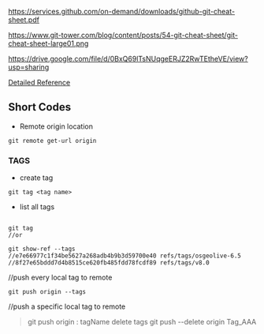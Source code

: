 https://services.github.com/on-demand/downloads/github-git-cheat-sheet.pdf

https://www.git-tower.com/blog/content/posts/54-git-cheat-sheet/git-cheat-sheet-large01.png

https://drive.google.com/file/d/0BxQ69lTsNUqgeERJZ2RwTEtheVE/view?usp=sharing

[Detailed Reference](https://git-scm.com/docs)

## Short Codes

* Remote origin location
```git
git remote get-url origin
```

### TAGS

* create tag
```git
git tag <tag name>
```

* list all tags
```git

git tag
//or

git show-ref --tags
//e7e66977c1f34be5627a268adb4b9b3d59700e40 refs/tags/osgeolive-6.5
//8f27e65bddd7d4b8515ce620fb485fdd78fcdf89 refs/tags/v8.0
```

//push every local tag to remote
```git
git push origin --tags
```

//push a specific local tag to remote
>git push origin : tagName
delete tags
>git push --delete origin Tag_AAA
